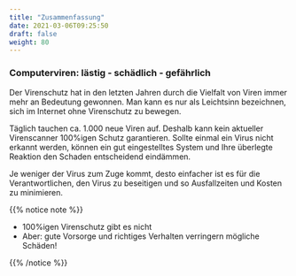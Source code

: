 ```yaml
---
title: "Zusammenfassung"
date: 2021-03-06T09:25:50
draft: false
weight: 80
---
```


### Computerviren: lästig - schädlich - gefährlich

Der Virenschutz hat in den letzten Jahren durch die Vielfalt von Viren immer mehr an Bedeutung gewonnen. Man kann es nur als Leichtsinn bezeichnen, sich im Internet ohne Virenschutz zu bewegen.

Täglich tauchen ca. 1.000 neue Viren auf. Deshalb kann kein aktueller Virenscanner 100%igen Schutz garantieren. Sollte einmal ein Virus nicht erkannt werden, können ein gut eingestelltes System und Ihre überlegte Reaktion den Schaden entscheidend eindämmen.

Je weniger der Virus zum Zuge kommt, desto einfacher ist es für die Verantwortlichen, den Virus zu beseitigen und so Ausfallzeiten und Kosten zu minimieren.

{{% notice note %}}

- 100%igen Virenschutz gibt es nicht
- Aber: gute Vorsorge und richtiges Verhalten verringern mögliche Schäden!

{{% /notice %}}